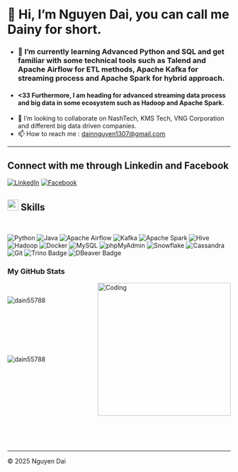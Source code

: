 # **👋 Hi, I’m Nguyen Dai, you can call me Dainy for short.**
- ### 🌱 I’m currently learning Advanced Python and SQL and get familiar with some technical tools such as Talend and Apache Airflow for ETL methods, Apache Kafka for streaming process and Apache Spark for hybrid approach.
- #### <33 Furthermore, I am heading for advanced streaming data process and big data in some ecosystem such as Hadoop and Apache Spark.
- 💞️ I’m looking to collaborate on NashTech, KMS Tech, VNG Corporation and different big data driven companies.
- 📫 How to reach me : dainnguyen1307@gmail.com
- ---

## Connect with me through Linkedin and Facebook
[![LinkedIn](https://img.shields.io/badge/LinkedIn-0077B5?style=flat&logo=linkedin&logoColor=white)](https://www.linkedin.com/in/nguyen-dai-b34118290/)
[![Facebook](https://img.shields.io/badge/Facebook-1877F2?style=flat&logo=facebook&logoColor=white)](https://www.facebook.com/profile.php?id=100039193653082)

## <img src="https://media2.giphy.com/media/QssGEmpkyEOhBCb7e1/giphy.gif?cid=ecf05e47a0n3gi1bfqntqmob8g9aid1oyj2wr3ds3mg700bl&rid=giphy.gif" width ="25"><b> Skills</b>
<br>

![Python](https://img.shields.io/badge/Python-3776AB?style=flat&logo=python&logoColor=white)
![Java](https://img.shields.io/badge/Java-007396?style=flat&logo=java&logoColor=white)
![Apache Airflow](https://img.shields.io/badge/Apache%20Airflow-017CEE?style=flat&logo=apacheairflow&logoColor=white)
![Kafka](https://img.shields.io/badge/Apache%20Kafka-231F20?style=flat&logo=apachekafka&logoColor=white)
![Apache Spark](https://img.shields.io/badge/Apache%20Spark-E25A1C?style=flat&logo=apachespark&logoColor=white)
![Hive](https://img.shields.io/badge/Hive-FDEE21?style=flat&logo=apachehive&logoColor=black)
![Hadoop](https://img.shields.io/badge/Hadoop-66CCFF?style=flat&logo=apachehadoop&logoColor=black)
![Docker](https://img.shields.io/badge/Docker-2496ED?style=flat&logo=docker&logoColor=white)
![MySQL](https://img.shields.io/badge/MySQL-4479A1?style=flat&logo=mysql&logoColor=white)
![phpMyAdmin](https://img.shields.io/badge/phpMyAdmin-6C78AF?style=flat&logo=phpmyadmin&logoColor=white)
![Snowflake](https://img.shields.io/badge/Snowflake-29B5E8?style=flat&logo=snowflake&logoColor=white)
![Cassandra](https://img.shields.io/badge/Cassandra-1287B1?style=flat&logo=apachecassandra&logoColor=white)
![Git](https://img.shields.io/badge/Git-F05032?style=flat&logo=git&logoColor=white)
![Trino Badge](https://img.shields.io/badge/Trino-DD00A1?logo=trino&logoColor=fff&style=flat)
![DBeaver Badge](https://img.shields.io/badge/DBeaver-382923?logo=dbeaver&logoColor=fff&style=flat)

<h3>My GitHub Stats</h3>
<img align="right" alt="Coding" width="300" src="https://cdn.dribbble.com/users/1277312/screenshots/14733298/media/39b1045e593737587dd60e42c8422d1f.gif" >
<br>


<p><img align="left" src="https://github-readme-stats.vercel.app/api/top-langs?username=dain55788&show_icons=true&theme=dark&locale=en&layout=compact" alt="dain55788" /></p>

<br><br><br><br><br><br><br>
<p>&nbsp;<img align="left" src="https://github-readme-stats.vercel.app/api?username=dain55788&show_icons=true&theme=dark&locale=en" alt="dain55788" /></p>
<br><br><br><br><br><br><br><br><br><br>

---
<p>&copy; 2025 Nguyen  Dai</p>

<!---
dain55788/dain55788 is a ✨ special ✨ repository because its `README.md` (this file) appears on your GitHub profile.
You can click the Preview link to take a look at your changes.
--->
